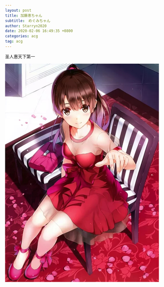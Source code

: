 ```yaml
---
layout: post
title: 加藤恵ちゃん
subtitle:　めぐみちゃん
author: Starryn2020
date: 2020-02-06 16:49:35 +0800
categories: acg
tag: acg
---
```

圣人惠天下第一

![惠](/assets/img/c33835d8bc3eb135e1b7e69bac1ea8d3fd1f4454.jpg)